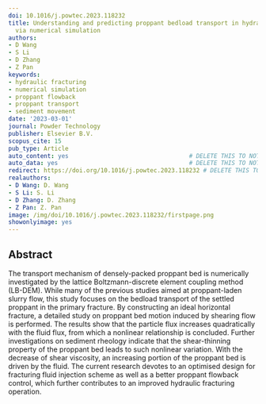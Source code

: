 ```yaml
---
doi: 10.1016/j.powtec.2023.118232
title: Understanding and predicting proppant bedload transport in hydraulic fracture
  via numerical simulation
authors:
- D Wang
- S Li
- D Zhang
- Z Pan
keywords:
- hydraulic fracturing
- numerical simulation
- proppant flowback
- proppant transport
- sediment movement
date: '2023-03-01'
journal: Powder Technology
publisher: Elsevier B.V.
scopus_cite: 15
pub_type: Article
auto_content: yes                                  # DELETE THIS TO NOT AUTO GENERATE CONTENT
auto_data: yes                                     # DELETE THIS TO NOT AUTO GENERATE METADATA
redirect: https://doi.org/10.1016/j.powtec.2023.118232 # DELETE THIS TO NOT REDIRECT
realauthors:
- D Wang: D. Wang
- S Li: S. Li
- D Zhang: D. Zhang
- Z Pan: Z. Pan
image: /img/doi/10.1016/j.powtec.2023.118232/firstpage.png
showonlyimage: yes
---
```



## Abstract
The transport mechanism of densely-packed proppant bed is numerically investigated by the lattice Boltzmann-discrete element coupling method (LB-DEM). While many of the previous studies aimed at proppant-laden slurry flow, this study focuses on the bedload transport of the settled proppant in the primary fracture. By constructing an ideal horizontal fracture, a detailed study on proppant bed motion induced by shearing flow is performed. The results show that the particle flux increases quadratically with the fluid flux, from which a nonlinear relationship is concluded. Further investigations on sediment rheology indicate that the shear-thinning property of the proppant bed leads to such nonlinear variation. With the decrease of shear viscosity, an increasing portion of the proppant bed is driven by the fluid. The current research devotes to an optimised design for fracturing fluid injection scheme as well as a better proppant flowback control, which further contributes to an improved hydraulic fracturing operation.
